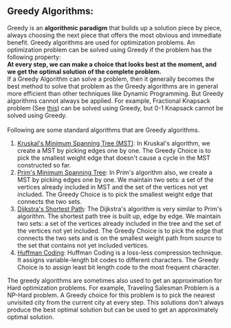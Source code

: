## Greedy Algorithms: 

Greedy is an __algorithmic paradigm__ that builds up a solution piece by piece, always choosing the next piece that offers the most obvious and immediate benefit. Greedy algorithms are used for optimization problems. An optimization problem can be solved using Greedy if the problem has the following property: 
<br/>
__At every step, we can make a choice that looks best at the moment, and we get the optimal solution of the complete problem.__
<br/>
If a Greedy Algorithm can solve a problem, then it generally becomes the best method to solve that problem as the Greedy algorithms are in general more efficient than other techniques like Dynamic Programming. 
But Greedy algorithms cannot always be applied. For example, Fractional Knapsack problem (See [this](http://www.cs.binghamton.edu/~dima/cs333/knapsack.ppt)) can be solved using Greedy,
but 0-1 Knapsack cannot be solved using Greedy.
<br/><br/>
Following are some standard algorithms that are Greedy algorithms.
1) [Kruskal's Minimum Spanning Tree (MST)](https://www.geeksforgeeks.org/kruskals-minimum-spanning-tree-algorithm-greedy-algo-2/): In Kruskal's algorithm, we create a MST by picking edges one by one. The Greedy Choice is to pick the smallest weight edge that doesn't cause a cycle in the MST constructed so far.<br/>
2) [Prim's Minimum Spanning Tree](https://www.geeksforgeeks.org/prims-algorithm-using-priority_queue-stl/): In Prim's algorithm also, we create a MST by picking edges one by one. We maintain two sets: a set of the vertices already included in MST and the set of the vertices not yet included. The Greedy Choice is to pick the smallest weight edge that connects the two sets.<br/>
3) [Dijkstra's Shortest Path](https://www.geeksforgeeks.org/dijkstras-shortest-path-algorithm-greedy-algo-7/): The Dijkstra's algorithm is very similar to Prim's algorithm. The shortest path tree is built up, edge by edge. We maintain two sets: a set of the vertices already included in the tree and the set of the vertices not yet included. The Greedy Choice is to pick the edge that connects the two sets and is on the smallest weight path from source to the set that contains not yet included vertices.<br/>
4) [Huffman Coding](https://www.geeksforgeeks.org/huffman-coding-greedy-algo-3/): Huffman Coding is a loss-less compression technique. It assigns variable-length bit codes to different characters. The Greedy Choice is to assign least bit length code to the most frequent character.<br/>

The greedy algorithms are sometimes also used to get an approximation for Hard optimization problems. For example, Traveling Salesman Problem is a NP-Hard problem. A Greedy choice for this problem is to pick the nearest unvisited city from the current city at every step. This solutions don't always produce the best optimal solution but can be used to get an approximately optimal solution.
